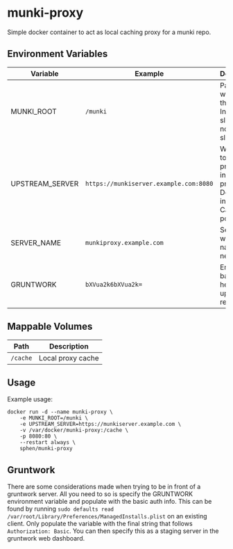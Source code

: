 # munki-proxy

Simple docker container to act as local caching proxy for a munki repo.

## Environment Variables

Variable | Example | Description
--- | --- | ---
MUNKI_ROOT | `/munki` | Path from web root to the repo. Include first slash. Do not end in a slash.
UPSTREAM_SERVER | `https://munkiserver.example.com:8080` | Web server to be proxied including protocol. Do not end in slash. Can include port
SERVER_NAME | `munkiproxy.example.com` | Set proxy web server name if needed.
GRUNTWORK | `bXVua2k6bXVua2k=` | Encoded basic auth header for upstream repo

## Mappable Volumes

Path | Description
--- | ---
`/cache` | Local proxy cache

## Usage

Example usage:

```
docker run -d --name munki-proxy \
	-e MUNKI_ROOT=/munki \
	-e UPSTREAM_SERVER=https://munkiserver.example.com \
	-v /var/docker/munki-proxy:/cache \
	-p 8080:80 \
	--restart always \
	sphen/munki-proxy
```

## Gruntwork

There are some considerations made when trying to be in front of a gruntwork server.  All you need to so is specify the GRUNTWORK environment variable and populate with the basic auth info.  This can be found by running `sudo defaults read /var/root/Library/Preferences/ManagedInstalls.plist` on an existing client.  Only populate the variable with the final string that follows `Authorization: Basic`.  You can then specify this as a staging server in the gruntwork web dashboard.